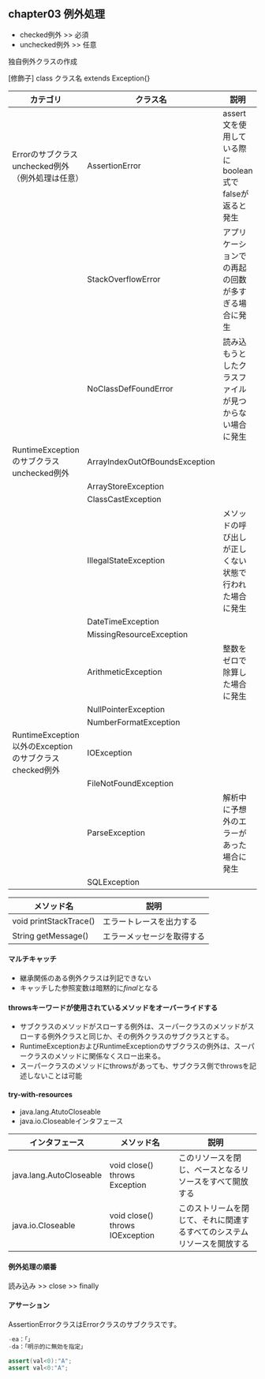 ## chapter03 例外処理

- checked例外 >> 必須
- unchecked例外 >> 任意

独自例外クラスの作成

[修飾子] class クラス名 extends Exception{}

|カテゴリ|クラス名|説明|
|---|---|---|
|Errorのサブクラス  unchecked例外（例外処理は任意）|AssertionError|assert文を使用している際にboolean式でfalseが返ると発生|
||StackOverflowError|アプリケーションでの再起の回数が多すぎる場合に発生|
||NoClassDefFoundError|読み込もうとしたクラスファイルが見つからない場合に発生|
|RuntimeExceptionのサブクラス  unchecked例外|ArrayIndexOutOfBoundsException||
||ArrayStoreException||
||ClassCastException||
||IllegalStateException|メソッドの呼び出しが正しくない状態で行われた場合に発生|
||DateTimeException||
||MissingResourceException||
||ArithmeticException|整数をゼロで除算した場合に発生|
||NullPointerException||
||NumberFormatException||
|RuntimeException以外のExceptionのサブクラス  checked例外|IOException||
||FileNotFoundException||
||ParseException|解析中に予想外のエラーがあった場合に発生|
||SQLException||

|メソッド名|説明|
|---|---|
|void printStackTrace()|エラートレースを出力する|
|String getMessage()|エラーメッセージを取得する|

#### マルチキャッチ
- 継承関係のある例外クラスは列記できない
- キャッチした参照変数は暗黙的に*final*となる

#### throwsキーワードが使用されているメソッドをオーバーライドする
- サブクラスのメソッドがスローする例外は、スーパークラスのメソッドがスローする例外クラスと同じか、その例外クラスのサブクラスとする。
- RuntimeExceptionおよびRuntimeExceptionのサブクラスの例外は、スーパークラスのメソッドに関係なくスロー出来る。
- スーパークラスのメソッドにthrowsがあっても、サブクラス側でthrowsを記述しないことは可能

#### try-with-resources
- java.lang.AtutoCloseable
- java.io.Closeableインタフェース

|インタフェース|メソッド名|説明|
|---|---|---|
|java.lang.AutoCloseable|void close() throws Exception|このリソースを閉じ、ベースとなるリソースをすべて開放する|
|java.io.Closeable|void close() throws IOException|このストリームを閉じて、それに関連するすべてのシステムリソースを開放する|


#### 例外処理の順番
読み込み >> close >> finally

#### アサーション
AssertionErrorクラスはErrorクラスのサブクラスです。

```java
-ea：「」
-da：「明示的に無効を指定」

assert(val<0):"A";
assert val<0:"A";
```
